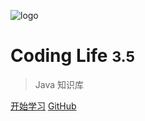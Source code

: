 <!-- 背景图片 -->

![logo](https://gitee.com/giteewyj/javashare-blog-pic/raw/master/blog-imgs/202201311302872.png)

<!-- 背景色 -->            

# **Coding Life** <small>3.5</small>

> Java 知识库

[开始学习](README.md)
[GitHub](https://github.com/wyjPro)

